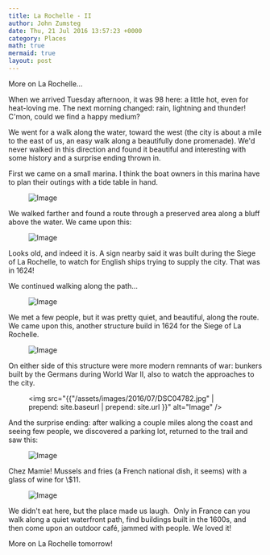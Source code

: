 ```yaml
---
title: La Rochelle - II
author: John Zumsteg
date: Thu, 21 Jul 2016 13:57:23 +0000
category: Places
math: true
mermaid: true
layout: post
---
```

More on La Rochelle...

When we arrived Tuesday afternoon, it was 98 here: a little hot, even for heat-loving me. The next morning changed: rain, lightning and thunder! C'mon, could we find a happy medium?

We went for a walk along the water, toward the west (the city is about a mile to the east of us, an easy walk along a beautifully done promenade). We'd never walked in this direction and found it beautiful and interesting with some history and a surprise ending thrown in.

First we came on a small marina. I think the boat owners in this marina have to plan their outings with a tide table in hand.

<figure>
	<img src="{{"/assets/images/2016/07/DSC04769.jpg" | prepend: site.baseurl | prepend: site.url }}" alt="Image" />
	<figcaption></figcaption>
</figure>



We walked farther and found a route through a preserved area along a bluff above the water. We came upon this:

<figure>
	<img src="{{"/assets/images/2016/07/DSC04777.jpg" | prepend: site.baseurl | prepend: site.url }}" alt="Image" />
	<figcaption></figcaption>
</figure>



Looks old, and indeed it is. A sign nearby said it was built during the Siege of La Rochelle, to watch for English ships trying to supply the city. That was in 1624!

We continued walking along the path...

<figure>
	<img src="{{"/assets/images/2016/07/DSC04792.jpg" | prepend: site.baseurl | prepend: site.url }}" alt="Image" />
	<figcaption></figcaption>
</figure>



We met a few people, but it was pretty quiet, and beautiful, along the route. We came upon this, another structure build in 1624 for the Siege of La Rochelle.

<figure>
	<img src="{{"/assets/images/2016/07/DSC04781.jpg" | prepend: site.baseurl | prepend: site.url }}" alt="Image" />
	<figcaption></figcaption>
</figure>



On either side of this structure were more modern remnants of war: bunkers built by the Germans during World War II, also to watch the approaches to the city.<figure>
	<img src="{{"/assets/images/2016/07/DSC04782.jpg" | prepend: site.baseurl | prepend: site.url }}" alt="Image" />
	<figcaption></figcaption>
</figure>



And the surprise ending: after walking a couple miles along the coast and seeing few people, we discovered a parking lot, returned to the trail and saw this:

<figure>
	<img src="{{"/assets/images/2016/07/DSC04783.jpg" | prepend: site.baseurl | prepend: site.url }}" alt="Image" />
	<figcaption></figcaption>
</figure>



Chez Mamie! Mussels and fries (a French national dish, it seems) with a glass of wine for \\$11.

<figure>
	<img src="{{"/assets/images/2016/07/DSC04785.jpg" | prepend: site.baseurl | prepend: site.url }}" alt="Image" />
	<figcaption></figcaption>
</figure>



We didn't eat here, but the place made us laugh.  Only in France can you walk along a quiet waterfront path, find buildings built in the 1600s, and then come upon an outdoor café, jammed with people. We loved it!

More on La Rochelle tomorrow!
